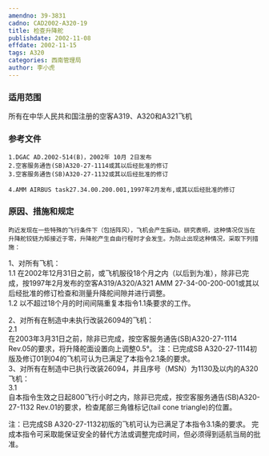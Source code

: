 ```yaml
---
amendno: 39-3831  
cadno: CAD2002-A320-19  
title: 检查升降舵  
publishdate: 2002-11-08  
effdate: 2002-11-15  
tags: A320  
categories: 西南管理局  
author: 李小虎  
---
```

  
### 适用范围  
所有在中华人民共和国注册的空客A319、A320和A321飞机  
  
<!--more-->  
### 参考文件  
    1.DGAC AD.2002-514(B)，2002年 10月 2日发布  
    2.空客服务通告(SB)A320-27-1114或其以后经批准的修订  
    3.空客服务通告(SB)A320-27-1132或其以后经批准的修订  
  
    4.AMM AIRBUS task27.34.00.200.001,1997年2月发布,或其以后经批准的修订  
  
### 原因、措施和规定  
    昀近发现在一些特殊的飞行条件下（包括阵风），飞机会产生振动。研究表明，这种情况仅当在升降舵铰链力矩接近于零，升降舵产生自由行程时才会发生。为防止出现这种情况，采取下列措施：  
 1、对所有飞机：  
1.1 在2002年12月31日之前，或飞机服役18个月之内（以后到为准），除非已完成，按1997年2月发布的空客A319/A320/A321 AMM 27-34-00-200-001或其以后经批准的修订检查和测量升降舵间隙并进行调整。  
1.2 以不超过18个月的时间间隔重复本指令1.1条要求的工作。  
  
 2、对所有在制造中未执行改装26094的飞机：  
2.1  
在2003年3月31日之前，除非已完成，按空客服务通告(SB)A320-27-1114 Rev.05的要求，将升降舵面设置向上调整0.5°。 注：已完成SB A320-27-1114初版及修订01到04的飞机可认为已满足了本指令2.1条的要求。  
3、对所有在制造中已执行改装26094，并且序号（MSN）为1130及以内的A320飞机：  
3.1  
自本指令生效之日起800飞行小时之内，除非已完成，按空客服务通告(SB)A320-27-1132 Rev.01的要求，检查尾部三角锥标记(tail cone triangle)的位置。  
  
  注：已完成SB A320-27-1132初版的飞机可认为已满足了本指令3.1条的要求。 完成本指令可采取能保证安全的替代方法或调整完成时间，但必须得到适航当局的批准。  
